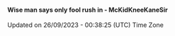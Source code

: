 #### Wise man says only fool rush in - McKidKneeKaneSir
Updated on 26/09/2023 - 00:38:25 (UTC) Time Zone
